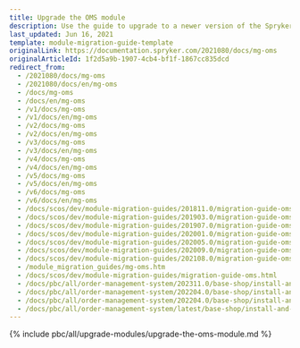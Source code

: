 ```yaml
---
title: Upgrade the OMS module
description: Use the guide to upgrade to a newer version of the Spryker Cloud Commerce OS Order Management System module from an older version.
last_updated: Jun 16, 2021
template: module-migration-guide-template
originalLink: https://documentation.spryker.com/2021080/docs/mg-oms
originalArticleId: 1f2d5a9b-1907-4cb4-bf1f-1867cc835dcd
redirect_from:
  - /2021080/docs/mg-oms
  - /2021080/docs/en/mg-oms
  - /docs/mg-oms
  - /docs/en/mg-oms
  - /v1/docs/mg-oms
  - /v1/docs/en/mg-oms
  - /v2/docs/mg-oms
  - /v2/docs/en/mg-oms
  - /v3/docs/mg-oms
  - /v3/docs/en/mg-oms
  - /v4/docs/mg-oms
  - /v4/docs/en/mg-oms
  - /v5/docs/mg-oms
  - /v5/docs/en/mg-oms
  - /v6/docs/mg-oms
  - /v6/docs/en/mg-oms
  - /docs/scos/dev/module-migration-guides/201811.0/migration-guide-oms.html
  - /docs/scos/dev/module-migration-guides/201903.0/migration-guide-oms.html
  - /docs/scos/dev/module-migration-guides/201907.0/migration-guide-oms.html
  - /docs/scos/dev/module-migration-guides/202001.0/migration-guide-oms.html
  - /docs/scos/dev/module-migration-guides/202005.0/migration-guide-oms.html
  - /docs/scos/dev/module-migration-guides/202009.0/migration-guide-oms.html
  - /docs/scos/dev/module-migration-guides/202108.0/migration-guide-oms.html
  - /module_migration_guides/mg-oms.htm
  - /docs/scos/dev/module-migration-guides/migration-guide-oms.html
  - /docs/pbc/all/order-management-system/202311.0/base-shop/install-and-update/upgrade-modules/upgrade-the-oms-module.html
  - /docs/pbc/all/order-management-system/202204.0/base-shop/install-and-upgrade/upgrade-modules/upgrade-the-oms-module.html
  - /docs/pbc/all/order-management-system/202204.0/base-shop/install-and-upgrade/upgrade-modules/upgrade-the-oms-module.html
  - /docs/pbc/all/order-management-system/latest/base-shop/install-and-upgrade/upgrade-modules/upgrade-the-oms-module.html
---
```


{% include pbc/all/upgrade-modules/upgrade-the-oms-module.md %} <!-- To edit, see /_includes/pbc/all/upgrade-modules/upgrade-the-oms-module.md -->
